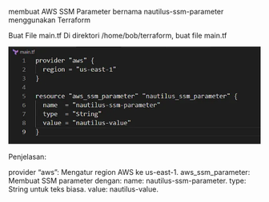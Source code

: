 membuat AWS SSM Parameter bernama nautilus-ssm-parameter menggunakan Terraform

Buat File main.tf
Di direktori /home/bob/terraform, buat file main.tf

![alt text](image-26.png)

Penjelasan:

provider “aws”: Mengatur region AWS ke us-east-1.
aws_ssm_parameter: Membuat SSM parameter dengan:
name: nautilus-ssm-parameter.
type: String untuk teks biasa.
value: nautilus-value.